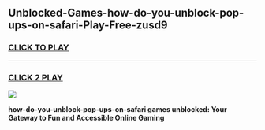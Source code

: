 
## Unblocked-Games-how-do-you-unblock-pop-ups-on-safari-Play-Free-zusd9
<h3>
<a href="https://premium76.site?title=how-do-you-unblock-pop-ups-on-safari&ref=18A1">CLICK TO PLAY</a></h3>
<hr>

<h3>
<a href="https://premium76.site?title=how-do-you-unblock-pop-ups-on-safari&ref=18A1">CLICK 2 PLAY</a>
  
</h3>

<a href="https://premium76.site?title=how-do-you-unblock-pop-ups-on-safari&ref=18A1"><img src="https://clearcache.store/games.png"></a>


**how-do-you-unblock-pop-ups-on-safari games unblocked: Your Gateway to Fun and Accessible Online Gaming**
